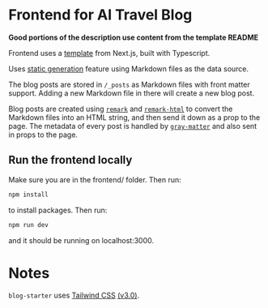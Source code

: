 # Frontend for AI Travel Blog
**Good portions of the description use content from the template README**

Frontend uses a [template](https://github.com/vercel/next.js/tree/canary/examples/blog-starter) from Next.js, built with Typescript.

Uses [static generation](https://nextjs.org/docs/app/building-your-application/routing/layouts-and-templates) feature using Markdown files as the data source.

The blog posts are stored in `/_posts` as Markdown files with front matter support. Adding a new Markdown file in there will create a new blog post.

Blog posts are created using [`remark`](https://github.com/remarkjs/remark) and [`remark-html`](https://github.com/remarkjs/remark-html) to convert the Markdown files into an HTML string, and then send it down as a prop to the page. The metadata of every post is handled by [`gray-matter`](https://github.com/jonschlinkert/gray-matter) and also sent in props to the page.

## Run the frontend locally

Make sure you are in the frontend/ folder. Then run:

```bash
npm install
```

to install packages. Then run:

```bash
npm run dev
```

and it should be running on localhost:3000.

# Notes

`blog-starter` uses [Tailwind CSS](https://tailwindcss.com) [(v3.0)](https://tailwindcss.com/blog/tailwindcss-v3).
